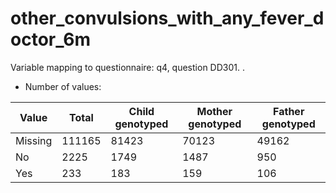 # other_convulsions_with_any_fever_doctor_6m
Variable mapping to questionnaire: q4, question DD301.
.
- Number of values:

| Value | Total | Child genotyped | Mother genotyped | Father genotyped |
| ----- | ----- | --------------- | ---------------- | ---------------- |
| Missing | 111165 | 81423 | 70123 | 49162 |
| No | 2225 | 1749 | 1487 |950 |
| Yes | 233 | 183 | 159 |106 |




